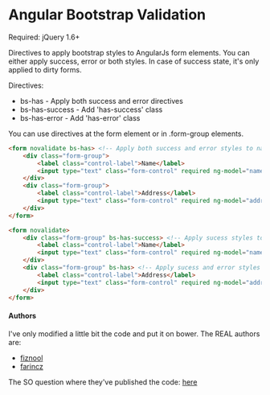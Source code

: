 Angular Bootstrap Validation
============================

Required: jQuery 1.6+

Directives to apply bootstrap styles to AngularJs form elements. 
You can either apply success, error or both styles. In case of success state, it's only applied to dirty forms.

Directives:
 * bs-has - Apply both success and error directives
 * bs-has-success - Add 'has-success' class
 * bs-has-error - Add 'has-error' class

 You can use directives at the form element or in .form-group elements.

````html
<form novalidate bs-has> <!-- Apply both success and error styles to name and address -->
	<div class="form-group">
		<label class="control-label">Name</label>
		<input type="text" class="form-control" required ng-model="name" />
	</div>
	<div class="form-group">
		<label class="control-label">Address</label>
		<input type="text" class="form-control" required ng-model="address" />
	</div>
</form>

<form novalidate>
	<div class="form-group" bs-has-success> <!-- Apply sucess styles to name only -->
		<label class="control-label">Name</label>
		<input type="text" class="form-control" required ng-model="name" />
	</div>
	<div class="form-group" bs-has> <!-- Apply sucess and error styles to address only -->
		<label class="control-label">Address</label>
		<input type="text" class="form-control" required ng-model="address" />
	</div>
</form>
````

#### Authors ####

I've only modified a little bit the code and put it on bower. The REAL authors are:

* [fiznool](http://stackoverflow.com/users/1171775/fiznool)
* [farincz](http://stackoverflow.com/users/1838984/farincz)

The SO question where they've published the code: [here](http://stackoverflow.com/questions/17326796/how-to-iterate-through-angular-scope-variables-with-a-loop)
